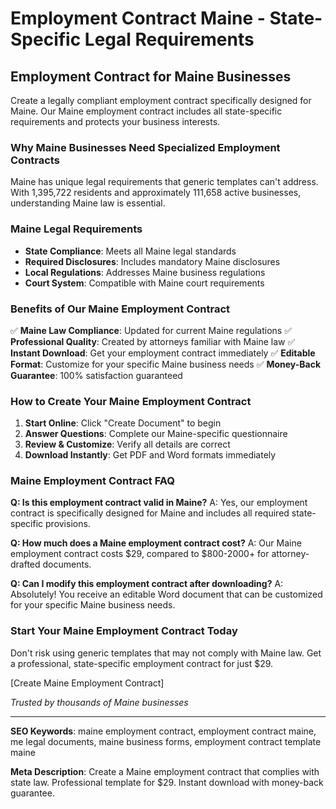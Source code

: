 # Employment Contract Maine - State-Specific Legal Requirements

## Employment Contract for Maine Businesses

Create a legally compliant employment contract specifically designed for Maine. Our Maine employment contract includes all state-specific requirements and protects your business interests.

### Why Maine Businesses Need Specialized Employment Contracts

Maine has unique legal requirements that generic templates can't address. With 1,395,722 residents and approximately 111,658 active businesses, understanding Maine law is essential.

### Maine Legal Requirements

- **State Compliance**: Meets all Maine legal standards
- **Required Disclosures**: Includes mandatory Maine disclosures
- **Local Regulations**: Addresses Maine business regulations
- **Court System**: Compatible with Maine court requirements

### Benefits of Our Maine Employment Contract

✅ **Maine Law Compliance**: Updated for current Maine regulations
✅ **Professional Quality**: Created by attorneys familiar with Maine law
✅ **Instant Download**: Get your employment contract immediately
✅ **Editable Format**: Customize for your specific Maine business needs
✅ **Money-Back Guarantee**: 100% satisfaction guaranteed

### How to Create Your Maine Employment Contract

1. **Start Online**: Click "Create Document" to begin
2. **Answer Questions**: Complete our Maine-specific questionnaire
3. **Review & Customize**: Verify all details are correct
4. **Download Instantly**: Get PDF and Word formats immediately

### Maine Employment Contract FAQ

**Q: Is this employment contract valid in Maine?**
A: Yes, our employment contract is specifically designed for Maine and includes all required state-specific provisions.

**Q: How much does a Maine employment contract cost?**
A: Our Maine employment contract costs $29, compared to $800-2000+ for attorney-drafted documents.

**Q: Can I modify this employment contract after downloading?**
A: Absolutely! You receive an editable Word document that can be customized for your specific Maine business needs.

### Start Your Maine Employment Contract Today

Don't risk using generic templates that may not comply with Maine law. Get a professional, state-specific employment contract for just $29.

[Create Maine Employment Contract]

_Trusted by thousands of Maine businesses_

---

**SEO Keywords**: maine employment contract, employment contract maine, me legal documents, maine business forms, employment contract template maine

**Meta Description**: Create a Maine employment contract that complies with state law. Professional template for $29. Instant download with money-back guarantee.
